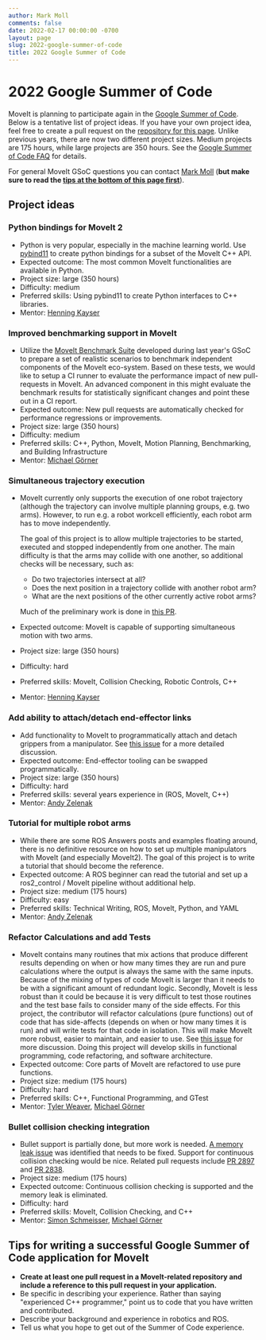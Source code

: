 ```yaml
---
author: Mark Moll
comments: false
date: 2022-02-17 00:00:00 -0700
layout: page
slug: 2022-google-summer-of-code
title: 2022 Google Summer of Code
---
```

# 2022 Google Summer of Code

MoveIt is planning to participate again in the [Google Summer of Code](https://summerofcode.withgoogle.com). Below is a tentative list of project ideas. If you have your own project idea, feel free to create a pull request on the [repository for this page](https://github.com/ros-planning/moveit.ros.org). Unlike previous years, there are now two different project sizes. Medium projects are 175 hours, while large projects are 350 hours. See the [Google Summer of Code FAQ](https://developers.google.com/open-source/gsoc/faq) for details.

For general MoveIt GSoC questions you can contact [Mark Moll](mailto:mark@picknik.ai) (**but make sure to read the [tips at the bottom of this page first](#tips-for-writing-a-successful-google-summer-of-code-application-for-moveit)**).

## Project ideas

### Python bindings for MoveIt 2

* Python is very popular, especially in the machine learning world. Use [pybind11](https://pybind11.readthedocs.io/en/latest) to create python bindings for a subset of the MoveIt C++ API.
* Expected outcome: The most common MoveIt functionalities are available in Python.
* Project size: large (350 hours)
* Difficulty: medium
* Preferred skills: Using pybind11 to create Python interfaces to C++ libraries.
* Mentor: [Henning Kayser](mailto:henningkayser@picknik.ai)

### Improved benchmarking support in MoveIt

* Utilize the [MoveIt Benchmark Suite](https://github.com/captain-yoshi/moveit_benchmark_suite) developed during last year's GSoC to prepare a set of realistic scenarios to benchmark independent components of the MoveIt eco-system. Based on these tests, we would like to setup a CI runner to evaluate the performance impact of new pull-requests in MoveIt. An advanced component in this might evaluate the benchmark results for statistically significant changes and point these out in a CI report.
* Expected outcome: New pull requests are automatically checked for performance regressions or improvements.
* Project size: large (350 hours)
* Difficulty: medium
* Preferred skills: C++, Python, MoveIt, Motion Planning, Benchmarking, and Building Infrastructure
* Mentor: [Michael Görner](mailto:goerner@informatik.uni-hamburg.de)

### Simultaneous trajectory execution

* MoveIt currently only supports the execution of one robot trajectory (although the trajectory can involve multiple planning groups, e.g. two arms). However, to run e.g. a robot workcell efficiently, each robot arm has to move independently.

  The goal of this project is to allow multiple trajectories to be started, executed and stopped independently from one another. The main difficulty is that the arms may collide with one another, so additional checks will be necessary, such as:

  * Do two trajectories intersect at all?
  * Does the next position in a trajectory collide with another robot arm?
  * What are the next positions of the other currently active robot arms?

  Much of the preliminary work is done in [this PR](https://github.com/ros-planning/moveit/pull/2810).
* Expected outcome: MoveIt is capable of supporting simultaneous motion with two arms.
* Project size: large (350 hours)
* Difficulty: hard
* Preferred skills: MoveIt, Collision Checking, Robotic Controls, C++
* Mentor: [Henning Kayser](mailto:henningkayser@picknik.ai)

### Add ability to attach/detach end-effector links

* Add functionality to MoveIt to programmatically attach and detach grippers from a manipulator. See [this issue](https://github.com/ros-planning/moveit2/issues/208) for a more detailed discussion.
* Expected outcome: End-effector tooling can be swapped programmatically.
* Project size: large (350 hours)
* Difficulty: hard
* Preferred skills: several years experience in (ROS, MoveIt, C++)
* Mentor: [Andy Zelenak](mailto:zelenak@picknik.ai)

### Tutorial for multiple robot arms

* While there are some ROS Answers posts and examples floating around, there is no definitive resource on how to set up multiple manipulators with MoveIt (and especially MoveIt2). The goal of this project is to write a tutorial that should become the reference.
* Expected outcome: A ROS beginner can read the tutorial and set up a ros2_control / MoveIt pipeline without additional help.
* Project size: medium (175 hours)
* Difficulty: easy
* Preferred skills: Technical Writing, ROS, MoveIt, Python, and YAML
* Mentor: [Andy Zelenak](mailto:zelenak@picknik.ai)

### Refactor Calculations and add Tests

* MoveIt contains many routines that mix actions that produce different results depending on when or how many times they are run and pure calculations where the output is always the same with the same inputs.  Because of the mixing of types of code MoveIt is larger than it needs to be with a significant amount of redundant logic. Secondly, MoveIt is less robust than it could be because it is very difficult to test those routines and the test base fails to consider many of the side effects. For this project, the contributor will refactor calculations (pure functions) out of code that has side-affects (depends on when or how many times it is run) and will write tests for that code in isolation. This will make MoveIt more robust, easier to maintain, and easier to use. See [this issue](https://github.com/ros-planning/moveit2/issues/1082) for more discussion.  Doing this project will develop skills in functional programming, code refactoring, and software architecture.
* Expected outcome: Core parts of MoveIt are refactored to use pure functions.
* Project size: medium (175 hours)
* Difficulty: hard
* Preferred skills: C++, Functional Programming, and GTest
* Mentor: [Tyler Weaver](tyler@picknik.ai), [Michael Görner](mailto:goerner@informatik.uni-hamburg.de)

### Bullet collision checking integration

* Bullet support is partially done, but more work is needed. [A memory leak issue](https://github.com/ros-planning/moveit_task_constructor/issues/232#issuecomment-774249206) was identified that needs to be fixed. Support for continuous collision checking would be nice. Related pull requests include [PR 2897](https://github.com/ros-planning/moveit/pull/2897) and [PR 2838](https://github.com/ros-planning/moveit/pull/2838).
* Project size: medium (175 hours)
* Expected outcome: Continuous collision checking is supported and the memory leak is eliminated.
* Difficulty: hard
* Preferred skills: MoveIt, Collision Checking, and C++
* Mentor: [Simon Schmeisser](mailto:simon.schmeisser@isys-vision.de), [Michael Görner](mailto:goerner@informatik.uni-hamburg.de)

## Tips for writing a successful Google Summer of Code application for MoveIt

* **Create at least one pull request in a MoveIt-related repository and include a reference to this pull request in your application.**
* Be specific in describing your experience. Rather than saying "experienced C++ programmer," point us to code that you have written and contributed.
* Describe your background and experience in robotics and ROS.
* Tell us what you hope to get out of the Summer of Code experience.
